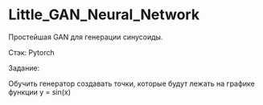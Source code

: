 # Little_GAN_Neural_Network
Простейшая GAN для генерации синусоиды.

Стэк: Pytorch


Задание:

Обучить генератор создавать точки, которые будут лежать на графике функции y = sin(x)